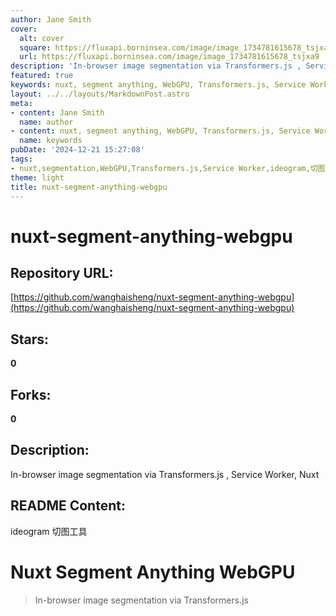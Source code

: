 ```yaml
---
author: Jane Smith
cover:
  alt: cover
  square: https://fluxapi.borninsea.com/image/image_1734781615678_tsjxa9
  url: https://fluxapi.borninsea.com/image/image_1734781615678_tsjxa9
description: 'In-browser image segmentation via Transformers.js , Service Worker, Nuxt'
featured: true
keywords: nuxt, segment anything, WebGPU, Transformers.js, Service Worker, in-browser, image segmentation, ideogram,切图工具
layout: ../../layouts/MarkdownPost.astro
meta:
- content: Jane Smith
  name: author
- content: nuxt, segment anything, WebGPU, Transformers.js, Service Worker, in-browser, image segmentation, ideogram,切图工具
  name: keywords
pubDate: '2024-12-21 15:27:08'
tags:
- nuxt,segmentation,WebGPU,Transformers.js,Service Worker,ideogram,切图工具
theme: light
title: nuxt-segment-anything-webgpu
---
```


# nuxt-segment-anything-webgpu

## Repository URL: 
[https://github.com/wanghaisheng/nuxt-segment-anything-webgpu](https://github.com/wanghaisheng/nuxt-segment-anything-webgpu)

## Stars: 
**0**

## Forks: 
**0**

## Description: 
In-browser image segmentation via Transformers.js , Service Worker, Nuxt

## README Content: 
ideogram 切图工具

# Nuxt Segment Anything WebGPU

> In-browser image segmentation via Transformers.js
 

